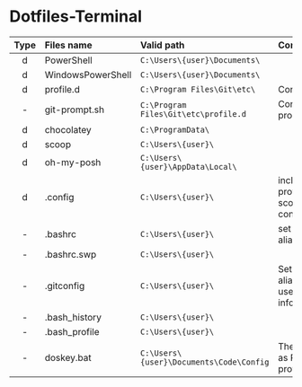 # Dotfiles-Terminal

<!--
| Type      | Files name              |   Valid path                    |
| :---:     |   :----                 |   :---                          |
| d         | PowerShell              | C:\Users\Admin\Documents\       |
| d         | WindowsPowerShell       | C:\Users\Admin\Documents\       |
| d         | profile.d               | C:\Program Files\Git\etc\       |
| d         | chocolatey              | C:\ProgramData\                 |
| d         | scoop                   | C:\Users\Admin\                 |
| d         | oh-my-posh              | C:\Users\Users\AppData\Local\   |
| d         | .config                 | C:\Users\Admin\                 |
| -         | .bashrc                 | C:\Users\Admin\                 |
| -         | .bashrc.swp             | C:\Users\Admin\                 |
| -         | .gitconfig              | C:\Users\Admin\                 |
| -         | .bash_history           | C:\Users\Admin\                 |
| -         | .bash_profile           | C:\Users\Admin\                 |
bruh-->



| Type      | Files name              |   Valid path                                     | Content																		|		
| :---:     |   :----                 |   :---                                           |	:---																			|
| d         | PowerShell              | ``` C:\Users\{user}\Documents\               ``` |																						|
| d         | WindowsPowerShell       | ``` C:\Users\{user}\Documents\               ``` |																						|
| d         | profile.d               | ``` C:\Program Files\Git\etc\                ``` |	Config git.																|	
| -         | git-prompt.sh           | ``` C:\Program Files\Git\etc\profile.d       ``` |	Config git prompt.												|
| d         | chocolatey              | ``` C:\ProgramData\                          ``` |																						|
| d         | scoop                   | ``` C:\Users\{user}\                         ``` |																						|
| d         | oh-my-posh              | ``` C:\Users\{user}\AppData\Local\           ``` |																						|
| d         | .config                 | ``` C:\Users\{user}\                         ``` |	include profiles and scoop config.				|
| -         | .bashrc                 | ``` C:\Users\{user}\                         ``` |	set bash's aliases.												|
| -         | .bashrc.swp             | ``` C:\Users\{user}\                         ``` |																						|
| -         | .gitconfig              | ``` C:\Users\{user}\                         ``` |	Set git's aliases and user information.		|
| -         | .bash_history           | ``` C:\Users\{user}\                         ``` |																						|
| -         | .bash_profile           | ``` C:\Users\{user}\                         ``` |																						| 
| -         | doskey.bat              | ``` C:\Users\{user}\Documents\Code\Config    ``` |	The same as PS profie.										| 














